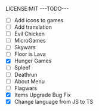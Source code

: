 LICENSE:MIT
---TODO---

- [ ] Add icons to games
- [ ] Add translation
- [ ] Evil Chicken
- [ ] MicroGames
- [ ] Skywars
- [ ] Floor is Lava
- [x] Hunger Games
- [ ] Spleef
- [ ] Deathrun
- [ ] About Menu
- [ ] Flagwars
- [x] Items Upgrade Bug Fix
- [x] Change language from JS to TS
